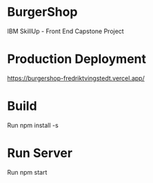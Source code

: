 # BurgerShop
IBM SkillUp - Front End Capstone Project

# Production Deployment
https://burgershop-fredriktvingstedt.vercel.app/

# Build
Run npm install -s

# Run Server
Run npm start

